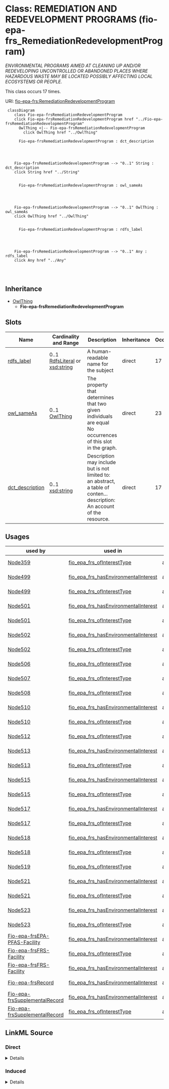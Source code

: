 

# Class: REMEDIATION AND REDEVELOPMENT PROGRAMS (fio-epa-frs_RemediationRedevelopmentProgram)


_ENVIRONMENTAL PROGRAMS AIMED AT CLEANING UP AND/OR REDEVELOPING UNCONTROLLED OR ABANDONED PLACES WHERE HAZARDOUS WASTE MAY BE LOCATED POSSIBLY AFFECTING LOCAL ECOSYSTEMS OR PEOPLE._






This class occurs 17 times.


URI: [fio-epa-frs:RemediationRedevelopmentProgram](http://w3id.org/fio/v1/epa-frs#RemediationRedevelopmentProgram)






```mermaid
 classDiagram
    class Fio-epa-frsRemediationRedevelopmentProgram
    click Fio-epa-frsRemediationRedevelopmentProgram href "../Fio-epa-frsRemediationRedevelopmentProgram"
      OwlThing <|-- Fio-epa-frsRemediationRedevelopmentProgram
        click OwlThing href "../OwlThing"
      
      Fio-epa-frsRemediationRedevelopmentProgram : dct_description
        
          
    
    
    Fio-epa-frsRemediationRedevelopmentProgram --> "0..1" String : dct_description
    click String href "../String"

        
      Fio-epa-frsRemediationRedevelopmentProgram : owl_sameAs
        
          
    
    
    Fio-epa-frsRemediationRedevelopmentProgram --> "0..1" OwlThing : owl_sameAs
    click OwlThing href "../OwlThing"

        
      Fio-epa-frsRemediationRedevelopmentProgram : rdfs_label
        
          
    
    
    Fio-epa-frsRemediationRedevelopmentProgram --> "0..1" Any : rdfs_label
    click Any href "../Any"

        
      
```





## Inheritance
* [OwlThing](../classes/OwlThing.md)
    * **Fio-epa-frsRemediationRedevelopmentProgram**



## Slots

| Name | Cardinality and Range | Description | Inheritance | Occurrences |
| ---  | --- | --- | --- | --- |
| [rdfs_label](../slots/rdfs_label.md) | 0..1 <br/> [RdfsLiteral](../classes/RdfsLiteral.md)&nbsp;or&nbsp;<br />[xsd:string](http://www.w3.org/2001/XMLSchema#string) | A human-readable name for the subject <br/>  | direct | 17 |
| [owl_sameAs](../slots/owl_sameAs.md) | 0..1 <br/> [OwlThing](../classes/OwlThing.md) | The property that determines that two given individuals are equal <br/> No occurrences of this slot in the graph. | direct | 23 |
| [dct_description](../slots/dct_description.md) | 0..1 <br/> [xsd:string](http://www.w3.org/2001/XMLSchema#string) | Description may include but is not limited to: an abstract, a table of conten... <br/> description: An account of the resource. | direct | 17 |





## Usages

| used by | used in | type | used |
| ---  | --- | --- | --- |
| [Node359](../classes/Node359.md) | [fio_epa_frs_ofInterestType](../slots/fio_epa_frs_ofInterestType.md) | any_of[range] | [Fio-epa-frsRemediationRedevelopmentProgram](../classes/Fio-epa-frsRemediationRedevelopmentProgram.md) |
| [Node499](../classes/Node499.md) | [fio_epa_frs_hasEnvironmentalInterest](../slots/fio_epa_frs_hasEnvironmentalInterest.md) | any_of[range] | [Fio-epa-frsRemediationRedevelopmentProgram](../classes/Fio-epa-frsRemediationRedevelopmentProgram.md) |
| [Node499](../classes/Node499.md) | [fio_epa_frs_ofInterestType](../slots/fio_epa_frs_ofInterestType.md) | any_of[range] | [Fio-epa-frsRemediationRedevelopmentProgram](../classes/Fio-epa-frsRemediationRedevelopmentProgram.md) |
| [Node501](../classes/Node501.md) | [fio_epa_frs_hasEnvironmentalInterest](../slots/fio_epa_frs_hasEnvironmentalInterest.md) | any_of[range] | [Fio-epa-frsRemediationRedevelopmentProgram](../classes/Fio-epa-frsRemediationRedevelopmentProgram.md) |
| [Node501](../classes/Node501.md) | [fio_epa_frs_ofInterestType](../slots/fio_epa_frs_ofInterestType.md) | any_of[range] | [Fio-epa-frsRemediationRedevelopmentProgram](../classes/Fio-epa-frsRemediationRedevelopmentProgram.md) |
| [Node502](../classes/Node502.md) | [fio_epa_frs_hasEnvironmentalInterest](../slots/fio_epa_frs_hasEnvironmentalInterest.md) | any_of[range] | [Fio-epa-frsRemediationRedevelopmentProgram](../classes/Fio-epa-frsRemediationRedevelopmentProgram.md) |
| [Node502](../classes/Node502.md) | [fio_epa_frs_ofInterestType](../slots/fio_epa_frs_ofInterestType.md) | any_of[range] | [Fio-epa-frsRemediationRedevelopmentProgram](../classes/Fio-epa-frsRemediationRedevelopmentProgram.md) |
| [Node506](../classes/Node506.md) | [fio_epa_frs_ofInterestType](../slots/fio_epa_frs_ofInterestType.md) | any_of[range] | [Fio-epa-frsRemediationRedevelopmentProgram](../classes/Fio-epa-frsRemediationRedevelopmentProgram.md) |
| [Node507](../classes/Node507.md) | [fio_epa_frs_ofInterestType](../slots/fio_epa_frs_ofInterestType.md) | any_of[range] | [Fio-epa-frsRemediationRedevelopmentProgram](../classes/Fio-epa-frsRemediationRedevelopmentProgram.md) |
| [Node508](../classes/Node508.md) | [fio_epa_frs_ofInterestType](../slots/fio_epa_frs_ofInterestType.md) | any_of[range] | [Fio-epa-frsRemediationRedevelopmentProgram](../classes/Fio-epa-frsRemediationRedevelopmentProgram.md) |
| [Node510](../classes/Node510.md) | [fio_epa_frs_hasEnvironmentalInterest](../slots/fio_epa_frs_hasEnvironmentalInterest.md) | any_of[range] | [Fio-epa-frsRemediationRedevelopmentProgram](../classes/Fio-epa-frsRemediationRedevelopmentProgram.md) |
| [Node510](../classes/Node510.md) | [fio_epa_frs_ofInterestType](../slots/fio_epa_frs_ofInterestType.md) | any_of[range] | [Fio-epa-frsRemediationRedevelopmentProgram](../classes/Fio-epa-frsRemediationRedevelopmentProgram.md) |
| [Node512](../classes/Node512.md) | [fio_epa_frs_ofInterestType](../slots/fio_epa_frs_ofInterestType.md) | any_of[range] | [Fio-epa-frsRemediationRedevelopmentProgram](../classes/Fio-epa-frsRemediationRedevelopmentProgram.md) |
| [Node513](../classes/Node513.md) | [fio_epa_frs_hasEnvironmentalInterest](../slots/fio_epa_frs_hasEnvironmentalInterest.md) | any_of[range] | [Fio-epa-frsRemediationRedevelopmentProgram](../classes/Fio-epa-frsRemediationRedevelopmentProgram.md) |
| [Node513](../classes/Node513.md) | [fio_epa_frs_ofInterestType](../slots/fio_epa_frs_ofInterestType.md) | any_of[range] | [Fio-epa-frsRemediationRedevelopmentProgram](../classes/Fio-epa-frsRemediationRedevelopmentProgram.md) |
| [Node515](../classes/Node515.md) | [fio_epa_frs_hasEnvironmentalInterest](../slots/fio_epa_frs_hasEnvironmentalInterest.md) | any_of[range] | [Fio-epa-frsRemediationRedevelopmentProgram](../classes/Fio-epa-frsRemediationRedevelopmentProgram.md) |
| [Node515](../classes/Node515.md) | [fio_epa_frs_ofInterestType](../slots/fio_epa_frs_ofInterestType.md) | any_of[range] | [Fio-epa-frsRemediationRedevelopmentProgram](../classes/Fio-epa-frsRemediationRedevelopmentProgram.md) |
| [Node517](../classes/Node517.md) | [fio_epa_frs_hasEnvironmentalInterest](../slots/fio_epa_frs_hasEnvironmentalInterest.md) | any_of[range] | [Fio-epa-frsRemediationRedevelopmentProgram](../classes/Fio-epa-frsRemediationRedevelopmentProgram.md) |
| [Node517](../classes/Node517.md) | [fio_epa_frs_ofInterestType](../slots/fio_epa_frs_ofInterestType.md) | any_of[range] | [Fio-epa-frsRemediationRedevelopmentProgram](../classes/Fio-epa-frsRemediationRedevelopmentProgram.md) |
| [Node518](../classes/Node518.md) | [fio_epa_frs_hasEnvironmentalInterest](../slots/fio_epa_frs_hasEnvironmentalInterest.md) | any_of[range] | [Fio-epa-frsRemediationRedevelopmentProgram](../classes/Fio-epa-frsRemediationRedevelopmentProgram.md) |
| [Node518](../classes/Node518.md) | [fio_epa_frs_ofInterestType](../slots/fio_epa_frs_ofInterestType.md) | any_of[range] | [Fio-epa-frsRemediationRedevelopmentProgram](../classes/Fio-epa-frsRemediationRedevelopmentProgram.md) |
| [Node519](../classes/Node519.md) | [fio_epa_frs_ofInterestType](../slots/fio_epa_frs_ofInterestType.md) | any_of[range] | [Fio-epa-frsRemediationRedevelopmentProgram](../classes/Fio-epa-frsRemediationRedevelopmentProgram.md) |
| [Node521](../classes/Node521.md) | [fio_epa_frs_hasEnvironmentalInterest](../slots/fio_epa_frs_hasEnvironmentalInterest.md) | any_of[range] | [Fio-epa-frsRemediationRedevelopmentProgram](../classes/Fio-epa-frsRemediationRedevelopmentProgram.md) |
| [Node521](../classes/Node521.md) | [fio_epa_frs_ofInterestType](../slots/fio_epa_frs_ofInterestType.md) | any_of[range] | [Fio-epa-frsRemediationRedevelopmentProgram](../classes/Fio-epa-frsRemediationRedevelopmentProgram.md) |
| [Node523](../classes/Node523.md) | [fio_epa_frs_hasEnvironmentalInterest](../slots/fio_epa_frs_hasEnvironmentalInterest.md) | any_of[range] | [Fio-epa-frsRemediationRedevelopmentProgram](../classes/Fio-epa-frsRemediationRedevelopmentProgram.md) |
| [Node523](../classes/Node523.md) | [fio_epa_frs_ofInterestType](../slots/fio_epa_frs_ofInterestType.md) | any_of[range] | [Fio-epa-frsRemediationRedevelopmentProgram](../classes/Fio-epa-frsRemediationRedevelopmentProgram.md) |
| [Fio-epa-frsEPA-PFAS-Facility](../classes/Fio-epa-frsEPA-PFAS-Facility.md) | [fio_epa_frs_hasEnvironmentalInterest](../slots/fio_epa_frs_hasEnvironmentalInterest.md) | any_of[range] | [Fio-epa-frsRemediationRedevelopmentProgram](../classes/Fio-epa-frsRemediationRedevelopmentProgram.md) |
| [Fio-epa-frsFRS-Facility](../classes/Fio-epa-frsFRS-Facility.md) | [fio_epa_frs_ofInterestType](../slots/fio_epa_frs_ofInterestType.md) | any_of[range] | [Fio-epa-frsRemediationRedevelopmentProgram](../classes/Fio-epa-frsRemediationRedevelopmentProgram.md) |
| [Fio-epa-frsFRS-Facility](../classes/Fio-epa-frsFRS-Facility.md) | [fio_epa_frs_hasEnvironmentalInterest](../slots/fio_epa_frs_hasEnvironmentalInterest.md) | any_of[range] | [Fio-epa-frsRemediationRedevelopmentProgram](../classes/Fio-epa-frsRemediationRedevelopmentProgram.md) |
| [Fio-epa-frsRecord](../classes/Fio-epa-frsRecord.md) | [fio_epa_frs_hasEnvironmentalInterest](../slots/fio_epa_frs_hasEnvironmentalInterest.md) | any_of[range] | [Fio-epa-frsRemediationRedevelopmentProgram](../classes/Fio-epa-frsRemediationRedevelopmentProgram.md) |
| [Fio-epa-frsSupplementalRecord](../classes/Fio-epa-frsSupplementalRecord.md) | [fio_epa_frs_hasEnvironmentalInterest](../slots/fio_epa_frs_hasEnvironmentalInterest.md) | any_of[range] | [Fio-epa-frsRemediationRedevelopmentProgram](../classes/Fio-epa-frsRemediationRedevelopmentProgram.md) |
| [Fio-epa-frsSupplementalRecord](../classes/Fio-epa-frsSupplementalRecord.md) | [fio_epa_frs_ofInterestType](../slots/fio_epa_frs_ofInterestType.md) | any_of[range] | [Fio-epa-frsRemediationRedevelopmentProgram](../classes/Fio-epa-frsRemediationRedevelopmentProgram.md) |











## LinkML Source

<!-- TODO: investigate https://stackoverflow.com/questions/37606292/how-to-create-tabbed-code-blocks-in-mkdocs-or-sphinx -->

### Direct

<details>

```yaml
name: fio-epa-frs_RemediationRedevelopmentProgram
description: ENVIRONMENTAL PROGRAMS AIMED AT CLEANING UP AND/OR REDEVELOPING UNCONTROLLED
  OR ABANDONED PLACES WHERE HAZARDOUS WASTE MAY BE LOCATED POSSIBLY AFFECTING LOCAL
  ECOSYSTEMS OR PEOPLE.
title: REMEDIATION AND REDEVELOPMENT PROGRAMS
from_schema: okns:fiokg
exact_mappings:
- http://w3id.org/fio/v1/epa-frs#RemediationRedevelopmentProgram
rank: 1000
is_a: owl_Thing
slots:
- rdfs_label
- owl_sameAs
- dct_description
class_uri: fio-epa-frs:RemediationRedevelopmentProgram

```
</details>

### Induced

<details>

```yaml
name: fio-epa-frs_RemediationRedevelopmentProgram
description: ENVIRONMENTAL PROGRAMS AIMED AT CLEANING UP AND/OR REDEVELOPING UNCONTROLLED
  OR ABANDONED PLACES WHERE HAZARDOUS WASTE MAY BE LOCATED POSSIBLY AFFECTING LOCAL
  ECOSYSTEMS OR PEOPLE.
title: REMEDIATION AND REDEVELOPMENT PROGRAMS
from_schema: okns:fiokg
exact_mappings:
- http://w3id.org/fio/v1/epa-frs#RemediationRedevelopmentProgram
rank: 1000
is_a: owl_Thing
attributes:
  rdfs_label:
    name: rdfs_label
    description: A human-readable name for the subject.
    title: label
    from_schema: okns:owl-rdf-rdfs
    source: http://www.w3.org/2000/01/rdf-schema#
    domain: rdfs_Resource
    slot_uri: rdfs:label
    alias: rdfs_label
    owner: fio-epa-frs_RemediationRedevelopmentProgram
    domain_of:
    - dcam_VocabularyEncodingScheme
    - owl_OntologyProperty
    - rdf_List
    - rdfs_Datatype
    - time_DayOfWeek
    - time_TemporalUnit
    - sdos_ActionStatusType
    - sdos_AdultOrientedEnumeration
    - sdos_BoardingPolicyType
    - sdos_BodyMeasurementTypeEnumeration
    - sdos_BookFormatType
    - sdos_Boolean
    - sdos_CarUsageType
    - sdos_CertificationStatusEnumeration
    - sdos_ContactPointOption
    - sdos_DayOfWeek
    - sdos_DeliveryMethod
    - sdos_DigitalDocumentPermissionType
    - sdos_DigitalPlatformEnumeration
    - sdos_DriveWheelConfigurationValue
    - sdos_DrugCostCategory
    - sdos_DrugPregnancyCategory
    - sdos_DrugPrescriptionStatus
    - sdos_EUEnergyEfficiencyEnumeration
    - sdos_EnergyStarEnergyEfficiencyEnumeration
    - sdos_EventAttendanceModeEnumeration
    - sdos_EventStatusType
    - sdos_FulfillmentTypeEnumeration
    - sdos_GameAvailabilityEnumeration
    - sdos_GamePlayMode
    - sdos_GameServerStatus
    - sdos_GenderType
    - sdos_GovernmentBenefitsType
    - sdos_HealthAspectEnumeration
    - sdos_IPTCDigitalSourceEnumeration
    - sdos_IncentiveQualifiedExpenseType
    - sdos_IncentiveStatus
    - sdos_IncentiveType
    - sdos_InfectiousAgentClass
    - sdos_ItemAvailability
    - sdos_ItemListOrderType
    - sdos_LegalForceStatus
    - sdos_LegalValueLevel
    - sdos_MapCategoryType
    - sdos_MeasurementMethodEnum
    - sdos_MediaManipulationRatingEnumeration
    - sdos_MedicalAudienceType
    - sdos_MedicalDevicePurpose
    - sdos_MedicalEvidenceLevel
    - sdos_MedicalImagingTechnique
    - sdos_MedicalObservationalStudyDesign
    - sdos_MedicalProcedureType
    - sdos_MedicalSpecialty
    - sdos_MedicalStudyStatus
    - sdos_MedicalTrialDesign
    - sdos_MedicineSystem
    - sdos_MerchantReturnEnumeration
    - sdos_MusicAlbumProductionType
    - sdos_MusicAlbumReleaseType
    - sdos_MusicReleaseFormatType
    - sdos_NLNonprofitType
    - sdos_OfferItemCondition
    - sdos_OrderStatus
    - sdos_PaymentMethodType
    - sdos_PaymentStatusType
    - sdos_PhysicalActivityCategory
    - sdos_PhysicalExam
    - sdos_PriceComponentTypeEnumeration
    - sdos_PriceTypeEnumeration
    - sdos_ProductReturnEnumeration
    - sdos_PurchaseType
    - sdos_RefundTypeEnumeration
    - sdos_ReservationStatusType
    - sdos_RestrictedDiet
    - sdos_ReturnFeesEnumeration
    - sdos_ReturnLabelSourceEnumeration
    - sdos_ReturnMethodEnumeration
    - sdos_RsvpResponseType
    - sdos_SizeSystemEnumeration
    - sdos_SteeringPositionValue
    - sdos_TierBenefitEnumeration
    - sdos_UKNonprofitType
    - sdos_USNonprofitType
    - sdos_WearableMeasurementTypeEnumeration
    - sdos_WearableSizeGroupEnumeration
    - sdos_WearableSizeSystemEnumeration
    - rdf_DatatypeProperty
    - vaem_GraphMetaData
    - vaem_GraphRole
    - vaem_Party
    - vaem_CatalogEntry
    - voag_Attribution
    - voag_AttributionLogo
    - voag_ChangeFrequency
    - voag_ChangeType
    - voag_ConfidentialityLevel
    - voag_CreativeCommonsPermission
    - voag_CreativeCommonsProhibition
    - voag_CreativeCommonsRequirement
    - voag_Governance
    - voag_GovernanceRole
    - voag_Icon
    - voag_IssueStatus
    - voag_LicenseModel
    - voag_Logo
    - voag_Maturity
    - voag_OrganizationLogo
    - voag_Pedigree
    - voag_PriorityValue
    - voag_ProductLogo
    - voag_Provenance
    - voag_PublicationStatus
    - voag_SchemaGraph
    - qudt_AspectClass
    - qudt_BitEncodingType
    - qudt_BooleanEncodingType
    - qudt_ByteEncodingType
    - qudt_CardinalityType
    - qudt_CharEncodingType
    - qudt_DateTimeStringEncodingType
    - qudt_EndianType
    - qudt_FloatingPointEncodingType
    - qudt_IntegerEncodingType
    - qudt_OrderedType
    - qudt_SignednessType
    - kwgo_AirPollutant
    - kwgo_BlueskyWildfireObservableProperty
    - kwgo_CensusObservableProperty
    - kwgo_ClimateObservableProperty
    - kwgo_CroplandObservableProperty
    - kwgo_DroughtIntensity
    - kwgo_FireCause
    - kwgo_HelipadAvailability
    - kwgo_HospitalStatus
    - kwgo_HospitalType
    - kwgo_ImpactObservableProperty
    - kwgo_LSADArea
    - kwgo_MTBSFireObservableProperty
    - kwgo_MagnitudeObservableProperty
    - kwgo_NIFCFireObservableProperty
    - kwgo_PublicHealthObservableProperty
    - kwgo_RoadType
    - kwgo_SmokePlumeObservableProperty
    - kwgo_SoilMapUnitObservableProperty
    - kwgo_StormTrackObservableProperty
    - kwgo_StormTrackletObservableProperty
    - kwgo_VulnerabilityObservableProperty
    - __node359
    - __node499
    - __node501
    - __node502
    - __node506
    - __node507
    - __node508
    - __node510
    - __node512
    - __node513
    - __node515
    - __node517
    - __node518
    - __node519
    - __node521
    - __node523
    - fio-epa-frs_Agency
    - fio-epa-frs_Agency.Agriculture
    - fio-epa-frs_Agency.Commerce
    - fio-epa-frs_Agency.Congress
    - fio-epa-frs_Agency.Defense
    - fio-epa-frs_Agency.Energy
    - fio-epa-frs_Agency.HealthandHumanServices
    - fio-epa-frs_Agency.HomelandSecurity
    - fio-epa-frs_Agency.HousingandUrbanDevelopment
    - fio-epa-frs_Agency.Interior
    - fio-epa-frs_Agency.Judicial
    - fio-epa-frs_Agency.Justice
    - fio-epa-frs_Agency.Labor
    - fio-epa-frs_Agency.State
    - fio-epa-frs_Agency.Transportation
    - fio-epa-frs_Agency.Treasury
    - fio-epa-frs_Agency.VeteransAffairs
    - fio-epa-frs_AirProgram
    - fio-epa-frs_AnimalOperation
    - fio-epa-frs_AssistanceSupportProgram
    - fio-epa-frs_ChemicalReleaseProgram
    - fio-epa-frs_ChemicalStorageProgram
    - fio-epa-frs_CoastalOceanProgram
    - fio-epa-frs_ComplianceInterest
    - fio-epa-frs_ComplianceSystem
    - fio-epa-frs_DrinkingWaterProgram
    - fio-epa-frs_EPA-PFAS-Facility
    - fio-epa-frs_EcologyOperation
    - fio-epa-frs_ElectronicPermitSystem
    - fio-epa-frs_EnforcementInterest
    - fio-epa-frs_EnforcementSystem
    - fio-epa-frs_EnvironmentalInterestByProgram
    - fio-epa-frs_EnvironmentalInterestType
    - fio-epa-frs_FRS-Facility
    - fio-epa-frs_FacilitySiteIdentification
    - fio-epa-frs_FacilityType
    - fio-epa-frs_GrantSystem
    - fio-epa-frs_GroundWaterProgram
    - fio-epa-frs_HazardousWasteProgram
    - fio-epa-frs_HealthSafetyProgram
    - fio-epa-frs_LegacySystem
    - fio-epa-frs_LegalEnforcementActivities
    - fio-epa-frs_PermitInterest
    - fio-epa-frs_PermitSystem
    - fio-epa-frs_PesticidesProgram
    - fio-epa-frs_ProgramInformationSystem
    - fio-epa-frs_ProjectSystem
    - fio-epa-frs_RadiationProtectionProgram
    - fio-epa-frs_RegistryInterest
    - fio-epa-frs_RegistrySystem
    - fio-epa-frs_RemediationRedevelopmentProgram
    - fio-epa-frs_ReportingInterest
    - fio-epa-frs_ReportingSystem
    - fio-epa-frs_RiskInterest
    - fio-epa-frs_SiteInterest
    - fio-epa-frs_SiteSystem
    - fio-epa-frs_SolidWasteProgram
    - fio-epa-frs_StateSystem
    - fio-epa-frs_SupplementalRecord
    - fio-epa-frs_TribalSystem
    - fio-epa-frs_UndergroundStorageTankProgram
    - fio-epa-frs_WasteWaterProgram
    - fio-epa-frs_WaterResourcesProgram
    - naics_NAICS-IndustryCode
    - naics_NAICS-IndustryGroup
    - naics_NAICS-IndustrySector
    - naics_NAICS-IndustrySubsector
    range: Any
    any_of:
    - range: rdfs_Literal
    - range: string
  owl_sameAs:
    name: owl_sameAs
    description: The property that determines that two given individuals are equal.
    title: sameAs
    comments:
    - No occurrences of this slot in the graph.
    from_schema: okns:owl-rdf-rdfs
    source: http://www.w3.org/2002/07/owl#
    domain: owl_Thing
    slot_uri: owl:sameAs
    alias: owl_sameAs
    owner: fio-epa-frs_RemediationRedevelopmentProgram
    domain_of:
    - __node359
    - __node499
    - __node501
    - __node502
    - __node506
    - __node507
    - __node508
    - __node510
    - __node512
    - __node513
    - __node515
    - __node517
    - __node518
    - __node519
    - __node521
    - __node523
    - fio-epa-frs_Agency
    - fio-epa-frs_Agency.Agriculture
    - fio-epa-frs_Agency.Commerce
    - fio-epa-frs_Agency.Congress
    - fio-epa-frs_Agency.Defense
    - fio-epa-frs_Agency.Energy
    - fio-epa-frs_Agency.HealthandHumanServices
    - fio-epa-frs_Agency.HomelandSecurity
    - fio-epa-frs_Agency.HousingandUrbanDevelopment
    - fio-epa-frs_Agency.Interior
    - fio-epa-frs_Agency.Judicial
    - fio-epa-frs_Agency.Justice
    - fio-epa-frs_Agency.Labor
    - fio-epa-frs_Agency.State
    - fio-epa-frs_Agency.Transportation
    - fio-epa-frs_Agency.Treasury
    - fio-epa-frs_Agency.VeteransAffairs
    - fio-epa-frs_AirProgram
    - fio-epa-frs_AnimalOperation
    - fio-epa-frs_AssistanceSupportProgram
    - fio-epa-frs_ChemicalReleaseProgram
    - fio-epa-frs_ChemicalStorageProgram
    - fio-epa-frs_CoastalOceanProgram
    - fio-epa-frs_ComplianceInterest
    - fio-epa-frs_ComplianceSystem
    - fio-epa-frs_DrinkingWaterProgram
    - fio-epa-frs_EPA-PFAS-Facility
    - fio-epa-frs_EcologyOperation
    - fio-epa-frs_ElectronicPermitSystem
    - fio-epa-frs_EnforcementInterest
    - fio-epa-frs_EnforcementSystem
    - fio-epa-frs_EnvironmentalInterestByProgram
    - fio-epa-frs_EnvironmentalInterestType
    - fio-epa-frs_FRS-Facility
    - fio-epa-frs_FacilitySiteIdentification
    - fio-epa-frs_FacilityType
    - fio-epa-frs_GrantSystem
    - fio-epa-frs_GroundWaterProgram
    - fio-epa-frs_HazardousWasteProgram
    - fio-epa-frs_HealthSafetyProgram
    - fio-epa-frs_LegacySystem
    - fio-epa-frs_LegalEnforcementActivities
    - fio-epa-frs_PermitInterest
    - fio-epa-frs_PermitSystem
    - fio-epa-frs_PesticidesProgram
    - fio-epa-frs_ProgramInformationSystem
    - fio-epa-frs_ProjectSystem
    - fio-epa-frs_RadiationProtectionProgram
    - fio-epa-frs_Record
    - fio-epa-frs_RegistryInterest
    - fio-epa-frs_RegistrySystem
    - fio-epa-frs_RemediationRedevelopmentProgram
    - fio-epa-frs_ReportingInterest
    - fio-epa-frs_ReportingSystem
    - fio-epa-frs_RiskInterest
    - fio-epa-frs_SiteInterest
    - fio-epa-frs_SiteSystem
    - fio-epa-frs_SolidWasteProgram
    - fio-epa-frs_StateSystem
    - fio-epa-frs_SupplementalRecord
    - fio-epa-frs_TribalSystem
    - fio-epa-frs_UndergroundStorageTankProgram
    - fio-epa-frs_WasteWaterProgram
    - fio-epa-frs_WaterResourcesProgram
    - fio_Industry
    - kwgo_S2Cell_Level13
    - naics_NAICS-IndustryCode
    - naics_NAICS-IndustryGroup
    - naics_NAICS-IndustrySector
    - naics_NAICS-IndustrySubsector
    range: owl_Thing
  dct_description:
    name: dct_description
    description: 'Description may include but is not limited to: an abstract, a table
      of contents, a graphical representation, or a free-text account of the resource.'
    title: Description
    comments:
    - 'description: An account of the resource.'
    from_schema: okns:dc
    source: http://purl.org/dc/terms/
    slot_uri: dct:description
    alias: dct_description
    owner: fio-epa-frs_RemediationRedevelopmentProgram
    domain_of:
    - vaem_GraphRole
    - qudt_CardinalityType
    - __node359
    - __node499
    - __node501
    - __node502
    - __node507
    - __node508
    - __node510
    - __node512
    - __node513
    - __node517
    - __node519
    - __node521
    - __node523
    - fio-epa-frs_AirProgram
    - fio-epa-frs_AnimalOperation
    - fio-epa-frs_AssistanceSupportProgram
    - fio-epa-frs_ChemicalReleaseProgram
    - fio-epa-frs_ChemicalStorageProgram
    - fio-epa-frs_CoastalOceanProgram
    - fio-epa-frs_ComplianceInterest
    - fio-epa-frs_ComplianceSystem
    - fio-epa-frs_DrinkingWaterProgram
    - fio-epa-frs_EcologyOperation
    - fio-epa-frs_ElectronicPermitSystem
    - fio-epa-frs_EnforcementInterest
    - fio-epa-frs_EnforcementSystem
    - fio-epa-frs_EnvironmentalInterestByProgram
    - fio-epa-frs_FRS-Facility
    - fio-epa-frs_FacilitySiteIdentification
    - fio-epa-frs_GrantSystem
    - fio-epa-frs_GroundWaterProgram
    - fio-epa-frs_HazardousWasteProgram
    - fio-epa-frs_HealthSafetyProgram
    - fio-epa-frs_LegacySystem
    - fio-epa-frs_LegalEnforcementActivities
    - fio-epa-frs_PermitInterest
    - fio-epa-frs_PermitSystem
    - fio-epa-frs_PesticidesProgram
    - fio-epa-frs_ProgramInformationSystem
    - fio-epa-frs_ProjectSystem
    - fio-epa-frs_RadiationProtectionProgram
    - fio-epa-frs_RegistryInterest
    - fio-epa-frs_RegistrySystem
    - fio-epa-frs_RemediationRedevelopmentProgram
    - fio-epa-frs_ReportingInterest
    - fio-epa-frs_ReportingSystem
    - fio-epa-frs_RiskInterest
    - fio-epa-frs_SiteInterest
    - fio-epa-frs_SiteSystem
    - fio-epa-frs_SolidWasteProgram
    - fio-epa-frs_StateSystem
    - fio-epa-frs_SupplementalRecord
    - fio-epa-frs_TribalSystem
    - fio-epa-frs_UndergroundStorageTankProgram
    - fio-epa-frs_WasteWaterProgram
    - fio-epa-frs_WaterResourcesProgram
    subproperty_of: dc_description
    range: string
class_uri: fio-epa-frs:RemediationRedevelopmentProgram

```
</details>
